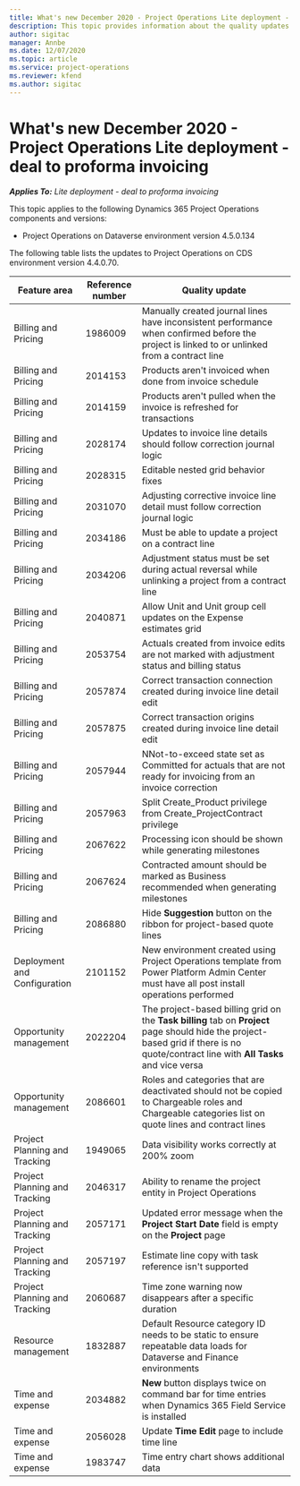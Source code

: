 ```yaml
---
title: What's new December 2020 - Project Operations Lite deployment - deal to proforma invoicing
description: This topic provides information about the quality updates available in the December 2020 release of Project Operations Lite deployment - deal to proforma invoicing. 
author: sigitac
manager: Annbe
ms.date: 12/07/2020
ms.topic: article
ms.service: project-operations
ms.reviewer: kfend 
ms.author: sigitac
---
```


# What's new December 2020 - Project Operations Lite deployment - deal to proforma invoicing

_**Applies To:** Lite deployment - deal to proforma invoicing_

This topic applies to the following Dynamics 365 Project Operations components and versions:

  - Project Operations on Dataverse environment version 4.5.0.134 

The following table lists the updates to Project Operations on CDS environment version 4.4.0.70.

| **Feature area** | **Reference number** | **Quality update** |
| --- | --- | --- |
| Billing and Pricing | 1986009 | Manually created journal lines have inconsistent performance when confirmed before the project is linked to or unlinked from a contract line |
| Billing and Pricing | 2014153 | Products aren't invoiced when done from invoice schedule |
| Billing and Pricing | 2014159 | Products aren't pulled when the invoice is refreshed for transactions |
| Billing and Pricing | 2028174 | Updates to invoice line details should follow correction journal logic |
| Billing and Pricing | 2028315 | Editable nested grid behavior fixes |
| Billing and Pricing | 2031070 | Adjusting corrective invoice line detail must follow correction journal logic |
| Billing and Pricing | 2034186 | Must be able to update a project on a contract line |
| Billing and Pricing | 2034206 | Adjustment status must be set during actual reversal while unlinking a project from a contract line |
| Billing and Pricing | 2040871 | Allow Unit and Unit group cell updates on the Expense estimates grid |
| Billing and Pricing | 2053754 | Actuals created from invoice edits are not marked with adjustment status and billing status |
| Billing and Pricing | 2057874 | Correct transaction connection created during invoice line detail edit |
| Billing and Pricing | 2057875 | Correct transaction origins created during invoice line detail edit |
| Billing and Pricing | 2057944 | NNot-to-exceed state set as Committed for actuals that are not ready for invoicing from an invoice correction |
| Billing and Pricing | 2057963 | Split Create\_Product privilege from Create\_ProjectContract privilege |
| Billing and Pricing | 2067622 | Processing icon should be shown while generating milestones |
| Billing and Pricing | 2067624 | Contracted amount should be marked as Business recommended when generating milestones |
| Billing and Pricing | 2086880 | Hide **Suggestion** button on the ribbon for project-based quote lines |
| Deployment and Configuration | 2101152 | New environment created using Project Operations template from Power Platform Admin Center must have all post install operations performed |
| Opportunity management | 2022204 | The project-based billing grid on the **Task billing** tab on **Project** page should hide the project-based grid if there is no quote/contract line with **All Tasks** and vice versa |
| Opportunity management | 2086601 | Roles and categories that are deactivated should not be copied to Chargeable roles and Chargeable categories list on quote lines and contract lines |
| Project Planning and Tracking | 1949065 | Data visibility works correctly at 200% zoom |
| Project Planning and Tracking | 2046317 | Ability to rename the project entity in Project Operations |
| Project Planning and Tracking | 2057171 | Updated error message when the **Project Start Date** field is empty on the **Project** page |
| Project Planning and Tracking | 2057197 | Estimate line copy with task reference isn't supported |
| Project Planning and Tracking | 2060687 | Time zone warning now disappears after a specific duration |
| Resource management | 1832887 | Default Resource category ID needs to be static to ensure repeatable data loads for Dataverse and Finance environments |
| Time and expense | 2034882 | **New** button displays twice on command bar for time entries when Dynamics 365 Field Service is installed |
| Time and expense | 2056028 | Update **Time Edit** page to include time line |
| Time and expense | 1983747 | Time entry chart shows additional data |
